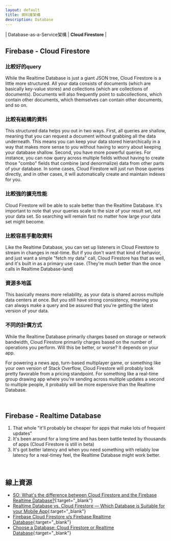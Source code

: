 ```yaml
---
layout: default
title: 資料庫架構
description: Database
---
```


| Database-as-a-Service架構 | **Cloud Firestore** |

## Firebase - Cloud Firestore

### 比較好的query

While the Realtime Database is just a giant JSON tree, Cloud Firestore is a little more structured. All your data consists of documents (which are basically key-value stores) and collections (which are collections of documents). Documents will also frequently point to subcollections, which contain other documents, which themselves can contain other documents, and so on.

### 比較有結構的資料

This structured data helps you out in two ways. First, all queries are shallow, meaning that you can request a document without grabbing all the data underneath. This means you can keep your data stored hierarchically in a way that makes more sense to you without having to worry about keeping your database shallow. Second, you have more powerful queries. For instance, you can now query across multiple fields without having to create those "combo" fields that combine (and denormalize) data from other parts of your database. In some cases, Cloud Firestore will just run those queries directly, and in other cases, it will automatically create and maintain indexes for you.

### 比較強的擴充性能

Cloud Firestore will be able to scale better than the Realtime Database. It's important to note that your queries scale to the size of your result set, not your data set. So searching will remain fast no matter how large your data set might become.

### 比較容易手動取資料

Like the Realtime Database, you can set up listeners in Cloud Firestore to stream in changes in real-time. But if you don't want that kind of behavior, and just want a simple "fetch my data" call, Cloud Firestore has that as well, and it's built in as a primary use case. (They're much better than the once calls in Realtime Database-land)

### 資源多地區

This basically means more reliability, as your data is shared across multiple data centers at once. But you still have strong consistency, meaning you can always make a query and be assured that you're getting the latest version of your data.

### 不同的計價方式

While the Realtime Database primarily charges based on storage or network bandwidth, Cloud Firestore primarily charges based on the number of operations you perform. Will this be better, or worse? It depends on your app.

For powering a news app, turn-based multiplayer game, or something like your own version of Stack Overflow, Cloud Firestore will probably look pretty favorable from a pricing standpoint. For something like a real-time group drawing app where you're sending across multiple updates a second to multiple people, it probably will be more expensive than the Realtime Database.

<br>

## Firebase - Realtime Database

1. That whole "it'll probably be cheaper for apps that make lots of frequent updates"
1. It's been around for a long time and has been battle tested by thousands of apps (Cloud Firestore is still in beta)
1. It's got better latency and when you need something with reliably low latency for a real-timey feel, the Realtime Database might work better.

<br>

## 線上資源

* [SO: What's the difference between Cloud Firestore and the Firebase Realtime Database?](https://stackoverflow.com/questions/46549766/whats-the-difference-between-cloud-firestore-and-the-firebase-realtime-database){:target="_blank"}
* [Realtime Database vs. Cloud Firestore — Which Database is Suitable for your Mobile App](https://medium.com/datadriveninvestor/realtime-database-vs-cloud-firestore-which-database-is-suitable-for-your-mobile-app-87e11b56f50f){:target="_blank"}
* [Firebase Cloud Firestore v/s Firebase Realtime Database](https://medium.com/@beingrahul/firebase-cloud-firestore-v-s-firebase-realtime-database-931d4265d4b0){:target="_blank"}
* [Choose a Database: Cloud Firestore or Realtime Database](https://firebase.google.com/docs/database/rtdb-vs-firestore){:target="_blank"}